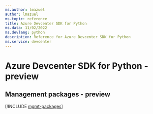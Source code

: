 ```yaml
---
ms.author: lmazuel
author: lmazuel
ms.topic: reference
title: Azure Devcenter SDK for Python
ms.data: 11/02/2022
ms.devlang: python
description: Reference for Azure Devcenter SDK for Python
ms.service: devcenter
---
```

# Azure Devcenter SDK for Python - preview

## Management packages - preview
[!INCLUDE [mgmt-packages](devcenter-mgmt-index.md)]